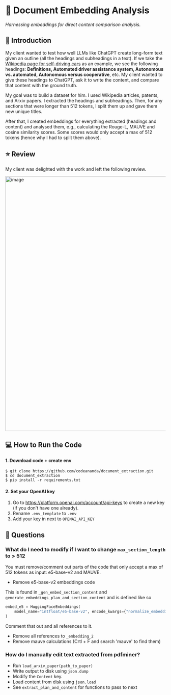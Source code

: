 # 📄 Document Embedding Analysis
*Harnessing embeddings for direct content comparison analysis.*

## 🎤 Introduction

My client wanted to test how well LLMs like ChatGPT create long-form text given an outline (all the headings and subheadings in a text). If we take the [Wikipedia page for self-driving cars](https://en.wikipedia.org/wiki/Self-driving_car) as an example, we see the following headings: **Definitions, Automated driver assistance system, Autonomous vs. automated, Autonomous versus cooperative**, etc. My client wanted to give these headings to ChatGPT, ask it to write the content, and compare that content with the ground truth.

My goal was to build a dataset for him. I used Wikipedia articles, patents, and Arxiv papers. I extracted the headings and subheadings. Then, for any sections that were longer than 512 tokens, I split them up and gave them new unique titles. 

After that, I created embeddings for everything extracted (headings and content) and analysed them, e.g., calculating the Rouge-L, MAUVE and cosine similarity scores. Some scores would only accept a max of 512 tokens (hence why I had to split them above). 

## ⭐ Review

My client was delighted with the work and left the following review.

<img width="800" alt="image" src="https://github.com/codeananda/document_embedding_analysis/assets/51246969/85b6c44d-6abd-4bdc-9c04-afcad9ae2898">


## 💻 How to Run the Code

#### 1. Download code + create env
```
$ git clone https://github.com/codeananda/document_extraction.git
$ cd document_extraction
$ pip install -r requirements.txt
```

#### 2. Set your OpenAI key

1. Go to https://platform.openai.com/account/api-keys to create a new key (if you don't have one already).
2. Rename `.env_template` to `.env`
3. Add your key in next to `OPENAI_API_KEY`

## 🤔 Questions

### What do I need to modify if I want to change `max_section_length` to > 512

You must remove/comment out parts of the code that only accept a max of 512 tokens as input: e5-base-v2 and MAUVE.

* Remove e5-base-v2 embeddings code

This is found in `_gen_embed_section_content` and `generate_embeddings_plan_and_section_content` and is defined like so

```python
embed_e5 = HuggingFaceEmbeddings(
    model_name="intfloat/e5-base-v2", encode_kwargs={"normalize_embeddings": True}
)
```

Comment that out and all references to it. 

* Remove all references to `_embedding_2`
* Remove mauve calculations (Crtl + F and search 'mauve' to find them)

### How do I manually edit text extracted from pdfminer?

* Run `load_arxiv_paper(path_to_paper)`
* Write output to disk using `json.dump`
* Modify the `Content` key.
* Load content from disk using `json.load`
* See `extract_plan_and_content` for functions to pass to next 
